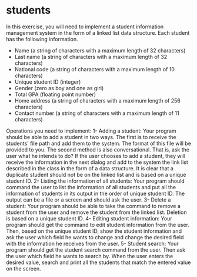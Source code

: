 # students

In this exercise, you will need to implement a student information management system in the form of a linked list data structure. Each student has the following information.
* Name (a string of characters with a maximum length of 32 characters)
* Last name (a string of characters with a maximum length of 32 characters)
* National code (a string of characters with a maximum length of 10 characters)
* Unique student ID (integer)
* Gender (zero as boy and one as girl)
* Total GPA (floating point number)
* Home address (a string of characters with a maximum length of 256 characters)
* Contact number (a string of characters with a maximum length of 11 characters)

Operations you need to implement:
1- Adding a student: Your program should be able to add a student in two ways. The first is to receive the students' file path and add them to the system. The format of this file will be provided to you. The second method is also conversational. That is, ask the user what he intends to do? If the user chooses to add a student, they will receive the information in the next dialog and add to the system the link list described in the class in the form of a data structure. It is clear that a duplicate student should not be on the linked list and is based on a unique student ID.
2- Listing the information of all students: Your program should command the user to list the information of all students and put all the information of students in its output in the order of unique student ID. The output can be a file or a screen and should ask the user.
3- Delete a student: Your program should be able to take the command to remove a student from the user and remove the student from the linked list. Deletion is based on a unique student ID.
4- Editing student information: Your program should get the command to edit student information from the user. Then, based on the unique student ID, show the student information and ask the user which field he wants to change and change the desired field with the information he receives from the user.
5- Student search: Your program should get the student search command from the user. Then ask the user which field he wants to search by. When the user enters the desired value, search and print all the students that match the entered value on the screen.
